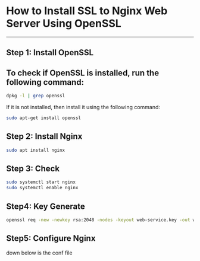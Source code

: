 # How to Install SSL to Nginx Web Server Using OpenSSL


---

## Step 1: Install OpenSSL

To check if OpenSSL is installed, run the following command:
---



```bash
dpkg -l | grep openssl
```
If it is not installed, then install it using the following command:

```bash
sudo apt-get install openssl
```

## Step 2: Install Nginx
```bash
sudo apt install nginx
```
## Step 3: Check
```bash
sudo systemctl start nginx
sudo systemctl enable nginx
```
## Step4: Key Generate
```bash
openssl req -new -newkey rsa:2048 -nodes -keyout web-service.key -out web-service.csr
```
## Step5: Configure Nginx
down below is the conf file
